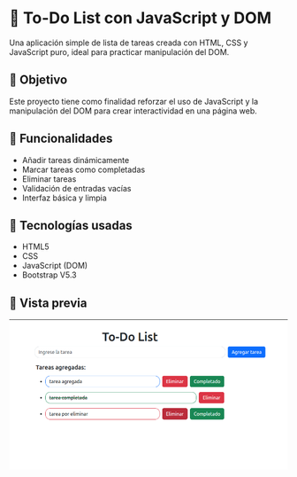 # 📝 To-Do List con JavaScript y DOM

Una aplicación simple de lista de tareas creada con HTML, CSS y JavaScript puro, ideal para practicar manipulación del DOM.

## 🎯 Objetivo

Este proyecto tiene como finalidad reforzar el uso de JavaScript y la manipulación del DOM para crear interactividad en una página web.

## 🚀 Funcionalidades

- Añadir tareas dinámicamente
- Marcar tareas como completadas
- Eliminar tareas
- Validación de entradas vacías
- Interfaz básica y limpia

## 🧠 Tecnologías usadas

- HTML5
- CSS
- JavaScript (DOM)
- Bootstrap V5.3

## 📸 Vista previa

![Vista previa del TO-DO List](./img/img%20To-DO.png)
